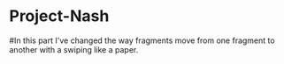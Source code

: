 # Project-Nash
#In this part I've changed the way fragments move from one fragment to another with a swiping like a paper.
